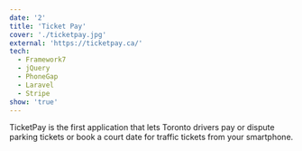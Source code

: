 ```yaml
---
date: '2'
title: 'Ticket Pay'
cover: './ticketpay.jpg'
external: 'https://ticketpay.ca/'
tech:
  - Framework7
  - jQuery
  - PhoneGap
  - Laravel
  - Stripe
show: 'true'
---
```


TicketPay is the first application that lets Toronto drivers pay or dispute parking tickets or book a court date for traffic tickets from your smartphone.
